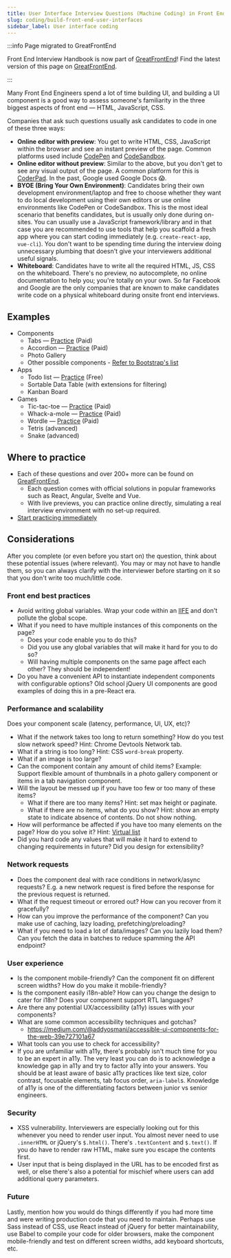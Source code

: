 ```yaml
---
title: User Interface Interview Questions (Machine Coding) in Front End Interviews
slug: coding/build-front-end-user-interfaces
sidebar_label: User interface coding
---
```


:::info Page migrated to GreatFrontEnd

Front End Interview Handbook is now part of [GreatFrontEnd](https://www.greatfrontend.com?utm_source=frontendinterviewhandbook&utm_medium=referral&gnrs=frontendinterviewhandbook)! Find the latest version of this page on [GreatFrontEnd](https://www.greatfrontend.com/front-end-interview-guidebook/user-interface?utm_source=frontendinterviewhandbook&utm_medium=referral&gnrs=frontendinterviewhandbook).

:::

Many Front End Engineers spend a lot of time building UI, and building a UI component is a good way to assess someone's familiarity in the three biggest aspects of front end — HTML, JavaScript, CSS.

Companies that ask such questions usually ask candidates to code in one of these three ways:

- **Online editor with preview**: You get to write HTML, CSS, JavaScript within the browser and see an instant preview of the page. Common platforms used include [CodePen](https://codepen.io) and [CodeSandbox](https://codesandbox.io/dashboard).
- **Online editor without preview**: Similar to the above, but you don't get to see any visual output of the page. A common platform for this is [CoderPad](https://coderpad.io/). In the past, Google used Google Docs 😱.
- **BYOE (Bring Your Own Environment)**: Candidates bring their own development environment/laptop and free to choose whether they want to do local development using their own editors or use online environments like CodePen or CodeSandbox. This is the most ideal scenario that benefits candidates, but is usually only done during on-sites. You can usually use a JavaScript framework/library and in that case you are recommended to use tools that help you scaffold a fresh app where you can start coding immediately (e.g. `create-react-app`, `vue-cli`). You don't want to be spending time during the interview doing unnecessary plumbing that doesn't give your interviewers additional useful signals.
- **Whiteboard**: Candidates have to write all the required HTML, JS, CSS on the whiteboard. There's no preview, no autocomplete, no online documentation to help you; you're totally on your own. So far Facebook and Google are the only companies that are known to make candidates write code on a physical whiteboard during onsite front end interviews.

## Examples

- Components
  - Tabs — [Practice](https://www.greatfrontend.com/questions/user-interface/tabs?utm_source=frontendinterviewhandbook&utm_medium=referral&gnrs=frontendinterviewhandbook) (Paid)
  - Accordion — [Practice](https://www.greatfrontend.com/questions/user-interface/accordion?utm_source=frontendinterviewhandbook&utm_medium=referral&gnrs=frontendinterviewhandbook) (Paid)
  - Photo Gallery
  - Other possible components - [Refer to Bootstrap's list](https://getbootstrap.com/docs/5.3/components/)
- Apps
  - Todo list — [Practice](https://www.greatfrontend.com/questions/user-interface/todo-list?utm_source=frontendinterviewhandbook&utm_medium=referral&gnrs=frontendinterviewhandbook) (Free)
  - Sortable Data Table (with extensions for filtering)
  - Kanban Board
- Games
  - Tic-tac-toe — [Practice](https://www.greatfrontend.com/questions/user-interface/tic-tac-toe?utm_source=frontendinterviewhandbook&utm_medium=referral&gnrs=frontendinterviewhandbook) (Paid)
  - Whack-a-mole — [Practice](https://www.greatfrontend.com/questions/user-interface/whack-a-mole?utm_source=frontendinterviewhandbook&utm_medium=referral&gnrs=frontendinterviewhandbook) (Paid)
  - Wordle — [Practice](https://www.greatfrontend.com/questions/user-interface/wordle?utm_source=frontendinterviewhandbook&utm_medium=referral&gnrs=frontendinterviewhandbook) (Paid)
  - Tetris (advanced)
  - Snake (advanced)

## Where to practice

- Each of these questions and over 200+ more can be found on [GreatFrontEnd](https://www.greatfrontend.com?utm_source=frontendinterviewhandbook&utm_medium=referral&gnrs=frontendinterviewhandbook).
  - Each question comes with official solutions in popular frameworks such as React, Angular, Svelte and Vue.
  - With live previews, you can practice online directly, simulating a real interview environment with no set-up required.
- [Start practicing immediately](https://www.greatfrontend.com/questions?utm_source=frontendinterviewhandbook&utm_medium=referral&gnrs=frontendinterviewhandbook)

## Considerations

After you complete (or even before you start on) the question, think about these potential issues (where relevant). You may or may not have to handle them, so you can always clarify with the interviewer before starting on it so that you don't write too much/little code.

### Front end best practices

- Avoid writing global variables. Wrap your code within an [IIFE](https://developer.mozilla.org/en-US/docs/Glossary/IIFE) and don't pollute the global scope.
- What if you need to have multiple instances of this components on the page?
  - Does your code enable you to do this?
  - Did you use any global variables that will make it hard for you to do so?
  - Will having multiple components on the same page affect each other? They should be independent!
- Do you have a convenient API to instantiate independent components with configurable options? Old school jQuery UI components are good examples of doing this in a pre-React era.

### Performance and scalability

Does your component scale (latency, performance, UI, UX, etc)?

- What if the network takes too long to return something? How do you test slow network speed? Hint: Chrome Devtools Network tab.
- What if a string is too long? Hint: CSS `word-break` property.
- What if an image is too large?
- Can the component contain any amount of child items? Example: Support flexible amount of thumbnails in a photo gallery component or items in a tab navigation component.
- Will the layout be messed up if you have too few or too many of these items?
  - What if there are too many items? Hint: set max height or paginate.
  - What if there are no items, what do you show? Hint: show an empty state to indicate absence of contents. Do not show nothing.
- How will performance be affected if you have too many elements on the page? How do you solve it? Hint: [Virtual list](https://medium.com/outsystems-engineering/virtualizing-the-virtual-dom-pushing-react-further-d76a16e5f209)
- Did you hard code any values that will make it hard to extend to changing requirements in future? Did you design for extensibility?

### Network requests

- Does the component deal with race conditions in network/async requests? E.g. a new network request is fired before the response for the previous request is returned.
- What if the request timeout or errored out? How can you recover from it gracefully?
- How can you improve the performance of the component? Can you make use of caching, lazy loading, prefetching/preloading?
- What if you need to load a lot of data/images? Can you lazily load them? Can you fetch the data in batches to reduce spamming the API endpoint?

### User experience

- Is the component mobile-friendly? Can the component fit on different screen widths? How do you make it mobile-friendly?
- Is the component easily i18n-able? How can you change the design to cater for i18n? Does your component support RTL languages?
- Are there any potential UX/accessibility (a11y) issues with your components?
- What are some common accessibility techniques and gotchas?
  - https://medium.com/@addyosmani/accessible-ui-components-for-the-web-39e727101a67
- What tools can you use to check for accessibility?
- If you are unfamiliar with a11y, there's probably isn't much time for you to be an expert in a11y. The very least you can do is to acknowledge a knowledge gap in a11y and try to factor a11y into your answers. You should be at least aware of basic a11y practices like text size, color contrast, focusable elements, tab focus order, `aria-label`s. Knowledge of a11y is one of the differentiating factors between junior vs senior engineers.

### Security

- XSS vulnerability. Interviewers are especially looking out for this whenever you need to render user input. You almost never need to use `.innerHTML` or jQuery's `$.html()`. There's `.textContent` and `$.text()`. If you do have to render raw HTML, make sure you escape the contents first.
- User input that is being displayed in the URL has to be encoded first as well, or else there's also a potential for mischief where users can add additional query parameters.

### Future

Lastly, mention how you would do things differently if you had more time and were writing production code that you need to maintain. Perhaps use Sass instead of CSS, use React instead of jQuery for better maintainability, use Babel to compile your code for older browsers, make the component mobile-friendly and test on different screen widths, add keyboard shortcuts, etc.
